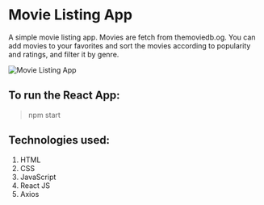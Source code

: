 # Movie Listing App
A simple movie listing app. Movies are fetch from themoviedb.og. You can add movies to your favorites and sort the movies according to popularity and ratings, and filter it by genre.

![Movie Listing App](/demo.gif)

## To run the React App:
>npm start

## Technologies used:
1. HTML
2. CSS
3. JavaScript
4. React JS
5. Axios
